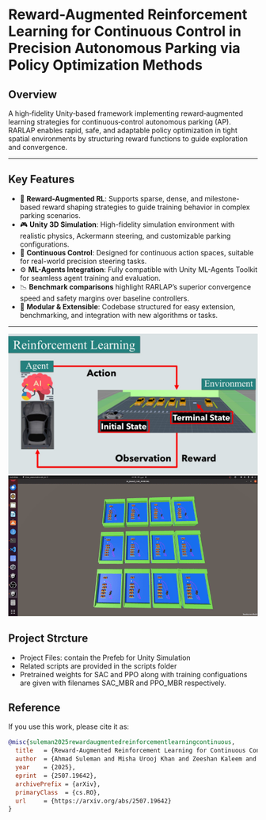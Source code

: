 
# Reward-Augmented Reinforcement Learning for Continuous Control in Precision Autonomous Parking via Policy Optimization Methods

## Overview

A high‐fidelity Unity‑based framework implementing reward‑augmented learning strategies for continuous‑control autonomous parking (AP). RARLAP enables rapid, safe, and adaptable policy optimization in tight spatial environments by structuring reward functions to guide exploration and convergence.

---
## Key Features

- 🧠 **Reward-Augmented RL**: Supports sparse, dense, and milestone-based reward shaping strategies to guide training behavior in complex parking scenarios.
- 🎮 **Unity 3D Simulation**: High-fidelity simulation environment with realistic physics, Ackermann steering, and customizable parking configurations.
- 🔄 **Continuous Control**: Designed for continuous action spaces, suitable for real-world precision steering tasks.
- ⚙️ **ML-Agents Integration**: Fully compatible with Unity ML-Agents Toolkit for seamless agent training and evaluation.
- 📉 **Benchmark comparisons** highlight RARLAP’s superior convergence speed and safety margins over baseline controllers.
- 📂 **Modular & Extensible**: Codebase structured for easy extension, benchmarking, and integration with new algorithms or tasks.

---
![Car_Parking_Project](Car_Parking_Project.jpg)
![Inference](PPO-MBR_inference.gif)


## Project Strcture
- Project Files: contain the Prefeb for Unity Simulation
- Related scripts are provided in the scripts folder
- Pretrained weights for SAC and PPO along with training configuations are given with filenames SAC_MBR and PPO_MBR respectively.
  
## Reference

If you use this work, please cite it as:

```bibtex
@misc{suleman2025rewardaugmentedreinforcementlearningcontinuous,
  title   = {Reward-Augmented Reinforcement Learning for Continuous Control in Precision Autonomous Parking via Policy Optimization Methods},
  author  = {Ahmad Suleman and Misha Urooj Khan and Zeeshan Kaleem and Ali H. Alenezi and Iqra Shabbir and Sinem Coleri and Chau Yuen},
  year    = {2025},
  eprint  = {2507.19642},
  archivePrefix = {arXiv},
  primaryClass  = {cs.RO},
  url     = {https://arxiv.org/abs/2507.19642}
}
